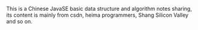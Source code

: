 This is a Chinese JavaSE basic data structure and algorithm notes sharing, its content is mainly from csdn, heima programmers, Shang Silicon Valley and so on.
